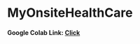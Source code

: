 ﻿# MyOnsiteHealthCare

#### Google Colab Link: [Click](https://colab.research.google.com/drive/15lu_50_kYdj5XutPY8Q8oJOk4oMVXkHv?usp=sharing)
